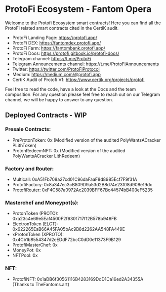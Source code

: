 # ProtoFi Ecosystem - Fantom Opera

Welcome to the Protofi Ecosystem smart contracts!
Here you can find all the ProtoFi related smart contracts cited in the CertiK audit.

- ProtoFi Landing Page: https://protofi.app/
- ProtoFi DEX: https://fantomdex.protofi.app/
- ProtoFi Farm: https://fantombank.protofi.app/
- ProtoFi Docs: https://protofi.gitbook.io/protofi-docs/
- Telegram channel: https://t.me/ProtoFi
- Telegram Announcements channel: https://t.me/ProtoFiAnnouncements
- Twitter: https://twitter.com/ProtoFiProtocol
- Medium: https://medium.com/@protofi.app
- CertiK Audit of Protofi V1: https://www.certik.org/projects/protofi

Feel free to read the code, have a look at the Docs and the team composition.
For any question please feel free to reach out on our Telegram channel, we will be happy to answer to any question.

## Deployed Contracts - WIP

### Presale Contracts:

- PreProtonToken: 0x (Modified version of the audited PolyWantsACracker PLithToken)
- ProtonRedeemNFT: 0x (Modified version of the audited PolyWantsACracker LithRedeem)
  
### Factory and Router:

- Multicall: 0xA51Fb708a27cd01C96daFaaF8d8985Ecf7F9f31A
- ProtofiFactory: 0x8a347ec3cB809D9a53d2B8d74e23f08d908e19dc
- ProtofiRouter: 0xF4C587a0972Ac2039BFF67Bc44574bB403eF5235

### Masterchef and Moneypot(s):

- ProtonToken (PROTO): 0xa23c4e69e5Eaf4500F2f9301717f12B578b948FB
- ElectronToken (ELCT): 0x622265EaB66A45FA05bAc9B8d2262AA548FA449E
- xProtonToken (XPROTO): 0x4Cb1b8554347d2eEDdF72bcC0dD0e11373F9B129
- ProtofiMasterChef: 0x
- MoneyPot: 0x
- NFTPool: 0x

### NFT:

- ProtofiNFT: 0x1aDB6f30561116B4283169DdD1Ca16ed2A34355A (Thanks to TheFantoms.art)